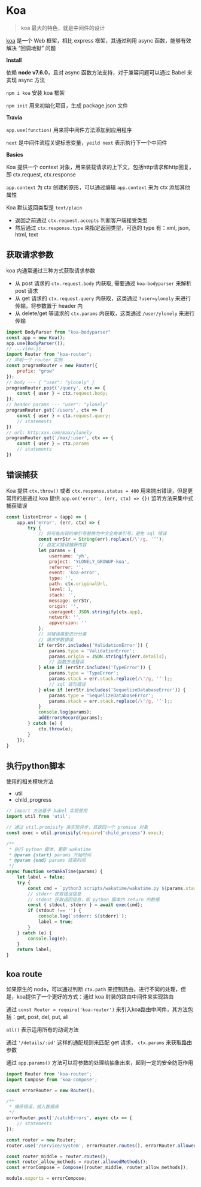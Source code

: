 # Koa

> koa 最大的特色，就是中间件的设计

[koa]((https://koa.bootcss.com/#application)) 是一个 Web 框架，相比 express 框架，其通过利用 async 函数，能够有效解决 “回调地狱” 问题


**Install**

依赖 **node v7.6.0**，且对 async 函数方法支持，对于兼容问题可以通过 Babel 来实现 async 方法

`npm i koa` 安装 koa 框架

`npm init` 用来初始化项目，生成 package.json 文件


**Travia**

`app.use(function)` 用来将中间件方法添加到应用程序

`next` 是中间件流程关键标志变量，`yeild next` 表示执行下一个中间件


**Basics**

Koa 提供一个 context 对象，用来装载请求的上下文，包括http请求和http回复，即 ctx.request, ctx.response

`app.context` 为 ctx 创建的原形，可以通过编辑 `app.context` 来为 ctx 添加其他属性

Koa 默认返回类型是 `text/plain`

- 返回之前通过 `ctx.request.accepts` 判断客户端接受类型
- 然后通过 `ctx.response.type` 来指定返回类型，可选的 type 有：xml, json, html, text


## 获取请求参数

koa 内通常通过三种方式获取请求参数

- 从 post 请求的 `ctx.request.body` 内获取, 需要通过 `koa-bodyparser` 来解析 post 请求
- 从 get 请求的 `ctx.request.query` 内获取，这类通过 `?user=ylonely` 来进行传输，将参数置于 header 内
- 从 delete/get 等请求的 `ctx.params` 内获取，这类通过 `/user/ylonely` 来进行传输

```js
import BodyParser from "koa-bodyparser"
const app = new Koa();
app.use(BodyParser());
// ...view.js
import Router from "koa-router";
// 声明一个 router 实例
const programRouter = new Router({
    prefix: "grow"
});
// body --- { "user": "ylonely" }
programRouter.post('/query', ctx => {
    const { user } = ctx.request.body;
});
// header params --- "user": "ylonely"
programRouter.get('/users', ctx => {
    const { user } = ctx.request.query;
    // statements
})
// url: http:xxx.com/max/ylonely
programRouter.get('/max/:user', ctx => {
    const { user } = ctx.params
    // statements
})
```


## 错误捕获

Koa 提供 `ctx.throw()` 或者 `ctx.response.status = 400` 用来抛出错误，但是更常用的是通过 koa 提供 `app.on('error', (err, ctx) => {})` 监听方法来集中式捕获错误

```js
const listenError = (app) => {
    app.on('error', (err, ctx) => {
        try {
            // 将可能出现的单引号替换为中文全角单引号，避免 sql 错误
            const errStr = String(err).replace(/\'/g, '‘');
            // 自定义错误捕获内容
            let params = {
                username: 'yh',
                project: 'YLONELY_GROWUP-koa',
                referrer: '',
                event: 'koa-error',
                type: '',
                path: ctx.originalUrl,
                level: 1,
                stack: '',
                message: errStr,
                origin: '',
                useragent: JSON.stringify(ctx.app),
                network: '',
                appversion: ''
            };
            // 对错误类型进行分类
            // 请求参数错误
            if (errStr.includes('ValidationError')) {
                params.type = 'ValidationError';
                params.origin = JSON.stringify(err.details);
                // 函数方法错误
            } else if (errStr.includes('TypeError')) {
                params.type = 'TypeError';
                params.stack = err.stack.replace(/\'/g, '‘');;
                // sql 语句错误
            } else if (errStr.includes('SequelizeDatabaseError')) {
                params.type = 'SequelizeDatabaseError';
                params.stack = err.stack.replace(/\'/g, '‘');;
            }
            console.log(params);
            addErrorsRecord(params);
        } catch (e) {
            ctx.throw(e);
        }
    });
}
```


## 执行python脚本

使用的相关模块方法

- util
- child_progress

```js
// import 方法基于 babel 实现使用
import util from 'util';

// 通过 util.promisify 来实现异步，其返回一个 promise 对象
const exec = util.promisify(require('child_process').exec);

/**
 * 执行 python 脚本，更新 wakatime
 * @param {start} params 开始时间
 * @param {end} params 结束时间
 */
async function setWakaTime(params) {
    let label = false;
    try {
        const cmd = `python3 scripts/wakatime/wakatime.py ${params.start} ${params.end} False`;
        // stderr 获取错误信息
        // stdout 获取返回信息，即 python 脚本内 return 的数据
        const { stdout, stderr } = await exec(cmd);
        if (stdout !== '') {
            console.log(`stderr: ${stderr}`);
            label = true;
        }
    } catch (e) {
        console.log(e);
    }
    return label;
}
```


## koa route

如果原生的 node，可以通过判断 `ctx.path` 来控制路由，进行不同的处理，但是，koa提供了一个更好的方式：通过 koa 封装的路由中间件来实现路由

通过 `const Router = require('koa-router')` 来引入koa路由中间件，其方法包括：get, post, del, put, all

`all()` 表示适用所有的动词方法

通过 `'/details/:id'` 这样的通配规则来匹配 get 请求， `ctx.params` 来获取路由参数

通过 `app.params()` 方法可以将参数的处理给抽象出来，起到一定的安全防范作用

```js
import Router from 'koa-router';
import Compose from 'koa-compose';

const errorRouter = new Router();

/**
 * 捕获错误，插入数据库
 */
errorRouter.post('/catchErrors', async ctx => {
    // statements
});

const router = new Router;
router.use('/service/system', errorRouter.routes(), errorRouter.allowedMethods());

const router_middle = router.routes();
const router_allow_methods = router.allowedMethods();
const errorCompose = Compose([router_middle, router_allow_methods]);

module.exports = errorCompose;
```